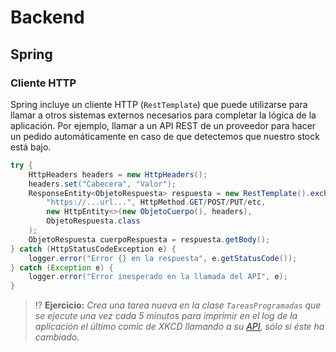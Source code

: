 # Backend

## Spring

### Cliente HTTP

Spring incluye un cliente HTTP (`RestTemplate`) que puede utilizarse para llamar a otros sistemas externos necesarios para completar la lógica de la aplicación. Por ejemplo, llamar a un API REST de un proveedor para hacer un pedido automáticamente en caso de que detectemos que nuestro stock está bajo.

```java
try {
    HttpHeaders headers = new HttpHeaders();
    headers.set("Cabecera", "Valor");
    ResponseEntity<ObjetoRespuesta> respuesta = new RestTemplate().exchange(
        "https://...url...", HttpMethod.GET/POST/PUT/etc,
        new HttpEntity<>(new ObjetoCuerpo(), headers),
        ObjetoRespuesta.class
    );
    ObjetoRespuesta cuerpoRespuesta = respuesta.getBody();
} catch (HttpStatusCodeException e) {
    logger.error("Error {} en la respuesta", e.getStatusCode());
} catch (Exception e) {
    logger.error("Error inesperado en la llamada del API", e);
}
```

> ⁉️ **Ejercicio:** _Crea una tarea nueva en la clase `TareasProgramadas` que se ejecute una vez cada 5 minutos para imprimir en el log de la aplicación el último comic de XKCD llamando a su [API](https://xkcd.com/info.0.json), sólo si éste ha cambiado._